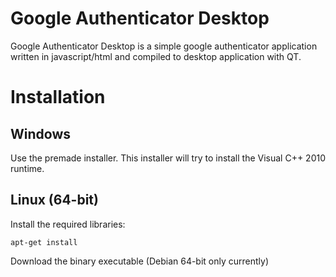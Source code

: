 Google Authenticator Desktop
============================

Google Authenticator Desktop is a simple google authenticator application written in javascript/html and compiled to desktop application with QT.

Installation
============

Windows
-------

Use the premade installer. This installer will try to install the Visual C++ 2010 runtime.

Linux (64-bit)
-----

Install the required libraries:

`apt-get install `

Download the binary executable (Debian 64-bit only currently)

